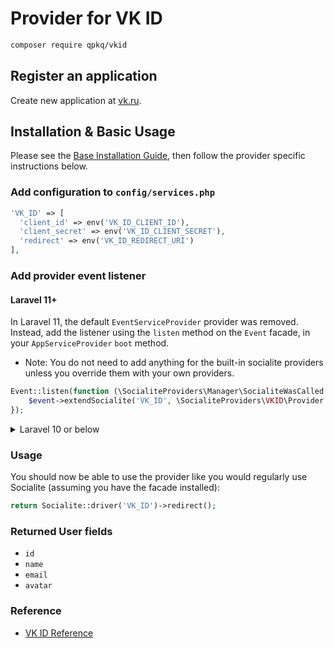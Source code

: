 # Provider for VK ID

```bash
composer require qpkq/vkid
```

## Register an application

Create new application at [vk.ru](https://id.vk.ru/about/business/go).

## Installation & Basic Usage

Please see the [Base Installation Guide](https://socialiteproviders.com/usage/), then follow the provider specific instructions below.

### Add configuration to `config/services.php`

```php
'VK_ID' => [
  'client_id' => env('VK_ID_CLIENT_ID'),
  'client_secret' => env('VK_ID_CLIENT_SECRET'),
  'redirect' => env('VK_ID_REDIRECT_URI')
],
```

### Add provider event listener

#### Laravel 11+

In Laravel 11, the default `EventServiceProvider` provider was removed. Instead, add the listener using the `listen` method on the `Event` facade, in your `AppServiceProvider` `boot` method.

* Note: You do not need to add anything for the built-in socialite providers unless you override them with your own providers.

```php
Event::listen(function (\SocialiteProviders\Manager\SocialiteWasCalled $event) {
    $event->extendSocialite('VK_ID', \SocialiteProviders\VKID\Provider::class);
});
```
<details>
<summary>
Laravel 10 or below
</summary>
Configure the package's listener to listen for `SocialiteWasCalled` events.

Add the event to your `listen[]` array in `app/Providers/EventServiceProvider`. See the [Base Installation Guide](https://socialiteproviders.com/usage/) for detailed instructions.

```php
protected $listen = [
    \SocialiteProviders\Manager\SocialiteWasCalled::class => [
        // ... other providers
        \SocialiteProviders\VKID\VKIDExtendSocialite::class.'@handle',
    ],
];
```
</details>

### Usage

You should now be able to use the provider like you would regularly use Socialite (assuming you have the facade installed):

```php
return Socialite::driver('VK_ID')->redirect();
```

### Returned User fields
- ``id``
- ``name``
- ``email``
- ``avatar``

### Reference

- [VK ID Reference](https://id.vk.ru/about/business/go/docs/ru/vkid/latest/methods)

